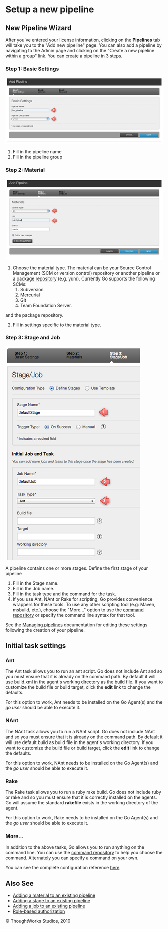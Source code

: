 # Setup a new pipeline

## New Pipeline Wizard

After you've entered your license information, clicking on the **Pipelines** tab will take you to the "Add new pipeline" page. You can also add a pipeline by navigating to the Admin page and clicking on the "Create a new pipeline within a group" link. You can create a pipeline in 3 steps.

### Step 1: Basic Settings

![](../resources/images/cruise/admin/new_pipeline_1.png)

1.  Fill in the pipeline name
2.  Fill in the pipeline group

### Step 2: Material

![](../resources/images/cruise/admin/new_pipeline_2.png)

1.  Choose the material type. The material can be your Source Control Management (SCM or version control) repository or another pipeline or a [package repository](http://www.thoughtworks.com/products/docs/go/current/help/package_material.html) (e.g. yum). Currently Go supports the following SCMs:
    1.  Subversion
    2.  Mercurial
    3.  Git
    4.  Team Foundation Server.

 and the package repository.

2.  Fill in settings specific to the material type.

### Step 3: Stage and Job

![](../resources/images/cruise/admin/new_pipeline_3.png)

A pipeline contains one or more stages. Define the first stage of your pipeline

1.  Fill in the Stage name.
2.  Fill in the Job name.
3.  Fill in the task type and the command for the task.
4.  If you use Ant, NAnt or Rake for scripting, Go provides convenience wrappers for these tools. To use any other scripting tool (e.g: Maven, msbuild, etc.), choose the "More..." option to use the [command repository](../advanced_usage/command_repository.html) or specify the command line syntax for that tool.

See the [Managing pipelines](managing_pipelines.md) documentation for editing these settings following the creation of your pipeline.

## Initial task settings

### Ant

The Ant task allows you to run an ant script. Go does not include Ant and so you must ensure that it is already on the command path. By default it will use build.xml in the agent's working directory as the build file. If you want to customize the build file or build target, click the **edit** link to change the defaults.

For this option to work, Ant needs to be installed on the Go Agent(s) and the *go user* should be able to execute it.

### NAnt

The NAnt task allows you to run a NAnt script. Go does not include NAnt and so you must ensure that it is already on the command path. By default it will use default.build as build file in the agent's working directory. If you want to customize the build file or build target, click the **edit** link to change the defaults.

For this option to work, NAnt needs to be installed on the Go Agent(s) and the *go user* should be able to execute it.

### Rake

The Rake task allows you to run a ruby rake build. Go does not include ruby or rake and so you must ensure that it is correctly installed on the agents. Go will assume the standard **rakefile** exists in the working directory of the agent.

For this option to work, Rake needs to be installed on the Go Agent(s) and the *go user* should be able to execute it.

### More...

In addition to the above tasks, Go allows you to run anything on the command line. You can use the [command repository](../advanced_usage/command_repository.html) to help you choose the command. Alternately you can specify a command on your own.

You can see the complete configuration reference [here](configuration_reference.md).

## Also See

-   [Adding a material to an existing pipeline](admin_add_material.md)
-   [Adding a stage to an existing pipeline](admin_add_stage.md)
-   [Adding a job to an existing pipeline](admin_add_job.md)
-   [Role-based authorization](../configuration/dev_authorization.html)

© ThoughtWorks Studios, 2010